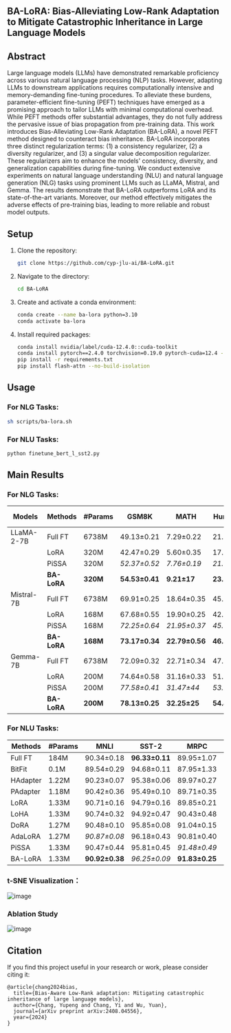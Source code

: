 ## BA-LoRA: Bias-Alleviating Low-Rank Adaptation to Mitigate Catastrophic Inheritance in Large Language Models

## Abstract
Large language models (LLMs) have demonstrated remarkable proficiency across various natural language processing (NLP) tasks. However, adapting LLMs to downstream applications requires computationally intensive and memory-demanding fine-tuning procedures. To alleviate these burdens, parameter-efficient fine-tuning (PEFT) techniques have emerged as a promising approach to tailor LLMs with minimal computational overhead. While PEFT methods offer substantial advantages, they do not fully address the pervasive issue of bias propagation from pre-training data. This work introduces Bias-Alleviating Low-Rank Adaptation (BA-LoRA), a novel PEFT method designed to counteract bias inheritance. BA-LoRA incorporates three distinct regularization terms: (1) a consistency regularizer, (2) a diversity regularizer, and (3) a singular value decomposition regularizer. These regularizers aim to enhance the models' consistency, diversity, and generalization capabilities during fine-tuning. We conduct extensive experiments on natural language understanding (NLU) and natural language generation (NLG) tasks using prominent LLMs such as LLaMA, Mistral, and Gemma. The results demonstrate that BA-LoRA outperforms LoRA and its state-of-the-art variants. Moreover, our method effectively mitigates the adverse effects of pre-training bias, leading to more reliable and robust model outputs.

## Setup

1. Clone the repository:
    ```bash
    git clone https://github.com/cyp-jlu-ai/BA-LoRA.git
    ```

2. Navigate to the directory:
    ```bash
    cd BA-LoRA
    ```

3. Create and activate a conda environment:
    ```bash
    conda create --name ba-lora python=3.10
    conda activate ba-lora
    ```

4. Install required packages:
    ```bash
    conda install nvidia/label/cuda-12.4.0::cuda-toolkit
    conda install pytorch==2.4.0 torchvision=0.19.0 pytorch-cuda=12.4 -c pytorch -c nvidia
    pip install -r requirements.txt
    pip install flash-attn --no-build-isolation
    ```

## Usage

### For NLG Tasks:

```bash
sh scripts/ba-lora.sh

```

### For NLU Tasks:

```bash
python finetune_bert_l_sst2.py 

```

## Main Results

### For NLG Tasks:

| **Models**       | **Methods** | **#Params** | **GSM8K**            | **MATH**             | **HumanEval**        | **MBPP**             | **MT-Bench**         | **Avg**  |
|-------------------|-------------|-------------|-----------------------|-----------------------|-----------------------|-----------------------|-----------------------|----------|
| LLaMA-2-7B       | Full FT     | 6738M       | 49.13±0.21            | 7.29±0.22             | 21.20±0.30            | _35.59±0.25_          | _4.91±0.01_           | 23.62    |
|                  | LoRA        | 320M        | 42.47±0.29            | 5.60±0.35             | 17.03±0.61            | 32.77±0.46            | 4.62±0.11             | 20.50    |
|                  | PiSSA       | 320M        | _52.37±0.52_          | _7.76±0.19_           | _21.55±0.44_          | 33.09±0.57            | 4.87±0.06             | _23.93_  |
|                  | **BA-LoRA** | **320M**    | **54.53±0.41**        | **9.21±17**           | **23.58±0.25**        | **36.86±0.31**        | **5.11±0.05**         | **25.86**|
| Mistral-7B       | Full FT     | 6738M       | 69.91±0.25            | 18.64±0.35            | 45.31±0.14            | 51.46±0.13            | 4.95±0.05             | 38.05    |
|                  | LoRA        | 168M        | 67.68±0.55            | 19.90±0.25            | 42.54±0.44            | 56.85±0.23            | 4.92±0.07             | 38.38    |
|                  | PiSSA       | 168M        | _72.25±0.64_          | _21.95±0.37_          | _45.37±0.25_          | _61.57±0.44_          | _5.23±0.05_           | _41.27_  |
|                  | **BA-LoRA** | **168M**    | **73.17±0.34**        | **22.79±0.56**        | **46.31±0.17**        | **62.77±0.33**        | **5.41±0.06**         | **42.09**|
| Gemma-7B         | Full FT     | 6738M       | 72.09±0.32            | 22.71±0.34            | 47.02±0.27            | 55.67±0.05            | 5.40±0.12             | 40.58    |
|                  | LoRA        | 200M        | 74.64±0.58            | 31.16±0.33            | 51.64±0.28            | 63.52±0.65            | 5.01±0.03             | 45.19    |
|                  | PiSSA       | 200M        | _77.58±0.41_          | _31.47±44_            | _53.22±35_            | _65.49±0.18_          | _5.66±0.05_           | _46.68_  |
|                  | **BA-LoRA** | **200M**    | **78.13±0.25**        | **32.25±25**          | **54.44±0.15**        | **66.25±0.33**        | **5.73±0.07**         | **47.36**|

### For NLU Tasks:

| **Methods** | **#Params** | **MNLI**         | **SST-2**           | **MRPC**          | **CoLA**          | **QNLI**          | **QQP**           | **RTE**           | **SST-B**         | **Avg**  |
|-------------|-------------|------------------|---------------------|-------------------|-------------------|-------------------|-------------------|-------------------|-------------------|----------|
| Full FT     | 184M        | 90.34±0.18       | **96.33±0.11**      | 89.95±1.07        | 71.43±0.72        | 94.24±0.10        | 92.11±0.28        | 83.75±1.81        | 91.04±0.48        | 88.86    |
| BitFit      | 0.1M        | 89.54±0.29       | 94.68±0.11          | 87.95±1.33        | 67.31±0.49        | 92.45±0.17        | 88.72±0.45        | 79.12±0.39        | 91.63±0.37        | 86.43    |
| HAdapter    | 1.22M       | 90.23±0.07       | 95.38±0.06          | 89.97±0.27        | 68.73±0.27        | 94.31±0.29        | 91.99±0.28        | 84.76±0.39        | 91.58±0.13        | 88.37    |
| PAdapter    | 1.18M       | 90.42±0.36       | 95.49±0.10          | 89.71±0.35        | 69.04±0.10        | 94.38±0.26        | 92.15±0.43        | 85.53±0.18        | 91.69±0.13        | 88.55    |
| LoRA        | 1.33M       | 90.71±0.16       | 94.79±0.16          | 89.85±0.21        | 70.05±0.34        | 93.94±0.09        | 92.07±0.48        | 85.43±0.09        | 91.67±0.29        | 88.56    |
| LoHA        | 1.33M       | 90.74±0.32       | 94.92±0.47          | 90.43±0.48        | 70.63±0.10        | 93.95±0.28        | 92.05±0.09        | 86.41±0.10        | 91.72±0.28        | 88.86    |
| DoRA        | 1.27M       | 90.48±0.10       | 95.85±0.08          | 91.04±0.15        | 71.03±0.18        | 94.21±0.37        | 92.34±0.16        | 86.19±0.25        | 91.92±0.38        | 89.13    |
| AdaLoRA     | 1.27M       | _90.87±0.08_     | 96.18±0.43          | 90.81±0.40        | _71.64±0.12_      | _94.68±0.46_      | _92.37±0.35_      | _87.78±0.36_      | 91.97±0.43        | _89.53_  |
| PiSSA       | 1.33M       | 90.47±0.44       | 95.81±0.45          | _91.48±0.49_      | _72.27±0.29_      | 94.41±0.41        | 92.21±0.26        | 87.14±0.08        | _91.93±0.25_      | _89.47_  |
| BA-LoRA     | 1.33M       | **90.92±0.38**   | _96.25±0.09_        | **91.83±0.25**    | **72.79±0.42**    | **94.84±0.26**    | **92.59±0.18**    | **87.87±0.31**    | **92.15±0.08**    | **89.91**|

### t-SNE Visualization：
![image](https://github.com/user-attachments/assets/3515d674-2bef-45b4-b5e0-4c104d98c255)

### Ablation Study
![image](https://github.com/user-attachments/assets/d602c6dd-9bd3-4a7c-9cac-6194a85d28a6)


## Citation

If you find this project useful in your research or work, please consider citing it:

```
@article{chang2024bias,
  title={Bias-Aware Low-Rank adaptation: Mitigating catastrophic inheritance of large language models},
  author={Chang, Yupeng and Chang, Yi and Wu, Yuan},
  journal={arXiv preprint arXiv:2408.04556},
  year={2024}
}
```
